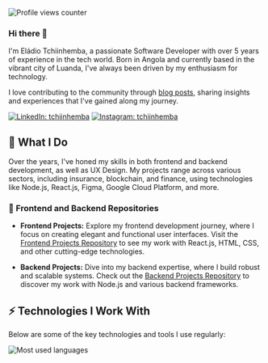 ![Profile views counter][counter]
### Hi there 👋

I'm Eládio Tchiinhemba, a passionate Software Developer with over 5 years of experience in the tech world. Born in Angola and currently based in the vibrant city of Luanda, I've always been driven by my enthusiasm for technology.

I love contributing to the community through [blog posts](https://www.linkedin.com/in/tchiinhemba), sharing insights and experiences that I've gained along my journey.

[![LinkedIn: tchiinhemba](https://img.shields.io/badge/-Linkedin-blue?style=flat-square&logo=Linkedin&logoColor=white&link=https://www.linkedin.com/in/tchiinhemba/)](https://www.linkedin.com/in/tchiinhemba/)
[![Instagram: tchiinhemba](https://img.shields.io/badge/Instagram-E4405F?style=flat-square&logo=instagram&logoColor=white&link=https://www.instagram.com/tchiinhemba)](https://www.instagram.com/tchiinhemba)

## 🌟 What I Do

Over the years, I've honed my skills in both frontend and backend development, as well as UX Design. My projects range across various sectors, including insurance, blockchain, and finance, using technologies like Node.js, React.js, Figma, Google Cloud Platform, and more.

### 🚀 Frontend and Backend Repositories

- **Frontend Projects:** Explore my frontend development journey, where I focus on creating elegant and functional user interfaces. Visit the [Frontend Projects Repository]([https://github.com/your-frontend-org](https://github.com/Tchiinhemba-Frontend-Projects)) to see my work with React.js, HTML, CSS, and other cutting-edge technologies.
  
- **Backend Projects:** Dive into my backend expertise, where I build robust and scalable systems. Check out the [Backend Projects Repository]([https://github.com/your-backend-org](https://github.com/Tchiinhemba-Backend-Projects)) to discover my work with Node.js and various backend frameworks.

## ⚡ Technologies I Work With

Below are some of the key technologies and tools I use regularly:

![Most used languages](https://github-readme-stats.vercel.app/api/top-langs/?username=tchiinhemba&hide=html&hide_border=true&card_width=600&layout=compact&langs_count=4&text_color=ffffff&icon_color=ffffff&bg_color=0,833ab4,5851db,405de6&title_color=ffffff)
<!-- Reference Links -->
[counter]: https://komarev.com/ghpvc/?username=tchiinhemba&style=flat-square&color=6cd63e
